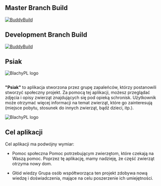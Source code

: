 ## Master Branch Build
[![BuddyBuild](https://dashboard.buddybuild.com/api/statusImage?appID=5a0d8c321c973d0001ccde5f&branch=master&build=latest)](https://dashboard.buddybuild.com/apps/5a0d8c321c973d0001ccde5f/build/latest?branch=master)


## Development Branch Build
[![BuddyBuild](https://dashboard.buddybuild.com/api/statusImage?appID=5a0d8c321c973d0001ccde5f&branch=develop&build=latest)](https://dashboard.buddybuild.com/apps/5a0d8c321c973d0001ccde5f/build/latest?branch=develop)

## Psiak
![BlachyPL logo](http://hd.wallpaperswide.com/thumbs/sad_boxer_dog-t2.jpg)
##
**"Psiak"** to aplikacja stworzona przez grupę zapaleńców, którzy postanowili stworzyć społeczny projekt. Za pomocą tej aplikacji, możesz przeglądać zdjęcia i opisy zwierząt znajdujących się pod opieką schronisk. Użytkownik może otrzymać więcej informacji na temat zwierząt, które go zainteresują (miejsce pobytu, stosunek do innych zwierząt, bądź dzieci, itp.).

![BlachyPL logo](https://i.imgur.com/XZeO0nP.png)

## Cel aplikacji

Cel aplikacji ma podwójny wymiar:

- Pomoc społeczna 
Pomoc potrzebującym zwierzętom, które czekają na Waszą pomoc. Poprzez tę aplikację, mamy nadzieję, że część zwierząt otrzyma nowy dom. 

- Głód wiedzy
Grupa osób współtworząca ten projekt zdobywa nową wiedzę i doświadczenia, mające na celu poszerzenie ich umiejętności.

